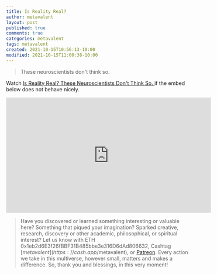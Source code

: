 ```yaml
---
title: Is Reality Real?
author: metavalent
layout: post
published: true
comments: true
categories: metavalent
tags: metavalent
created: 2021-10-15T10:56:13-10:00
modified: 2021-10-15T11:00:38-10:00
---
```


> These neuroscientists don't think so.

Watch [Is Reality Real? These Neuroscientists Don't Think So.
](https://youtu.be/RZdfE_7cde0) if the embed below does not behave nicely. 

<div class="embed-container"><iframe width="560" height="315" src="https://www.youtube.com/embed/RZdfE_7cde0" title="YouTube video player" frameborder="0" allow="accelerometer; autoplay; clipboard-write; encrypted-media; gyroscope; picture-in-picture" allowfullscreen></iframe></div>

> Have you discovered or learned something interesting or valuable here? Something that piqued your imagination? Sparked creative, research, discovery or other academic, philosophical, or spiritual interest? Let us know with ETH 0x1eb2d6E3f26fBBF31B485bbe3e316D6dAd806632, Cashtag [$metavalent](https://cash.app/$metavalent), or [Patreon](https://patreon.com/metavalent). Every action we take in this multiverse, however small, matters and makes a difference. So, thank you and blessings, in this very moment!
